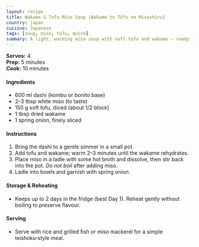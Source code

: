 ```yaml
---
layout: recipe
title: Wakame & Tofu Miso Soup (Wakame to Tōfu no Misoshiru)
country: japan
cuisine: Japanese
tags: [soup, miso, tofu, quick]
summary: A light, warming miso soup with soft tofu and wakame — ready in minutes and perfect alongside rice.
---
```

<div class="recipe-meta">
  <strong>Serves:</strong> 4<br>
  <strong>Prep:</strong> 5 minutes<br>
  <strong>Cook:</strong> 10 minutes<br>
</div>

<h4>Ingredients</h4>
<ul>
<li>600 ml dashi (kombu or bonito base)</li>
<li>2–3 tbsp white miso (to taste)</li>
<li>150 g soft tofu, diced (about 1/2 block)</li>
<li>1 tbsp dried wakame</li>
<li>1 spring onion, finely sliced</li>
</ul>

<h4>Instructions</h4>
<ol>
<li>Bring the dashi to a gentle simmer in a small pot.</li>
<li>Add tofu and wakame; warm 2–3 minutes until the wakame rehydrates.</li>
<li>Place miso in a ladle with some hot broth and dissolve, then stir back into the pot. <em>Do not boil</em> after adding miso.</li>
<li>Ladle into bowls and garnish with spring onion.</li>
</ol>

<h4>Storage & Reheating</h4>
<ul>
<li>Keeps up to 2 days in the fridge (best Day 1). Reheat gently without boiling to preserve flavour.</li>
</ul>

<h4>Serving</h4>
<ul><li>Serve with rice and grilled fish or miso mackerel for a simple teishoku‑style meal.</li></ul>
